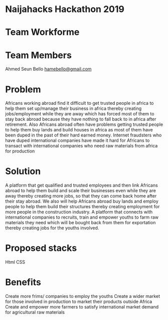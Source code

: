 # Naijahacks Hackathon 2019
# Team Workforme
# Team Members
Ahmed Seun Bello hamebello@gmail.com
# Problem
Africans working abroad find it difficult to get trusted people in africa to help them set up/manage their business in africa thereby creating jobs/employment while they are away which has forced most of them to stay back abroad because they have nothing to fall back to in africa after retirement.
Also Africans abroad often have problems getting trusted people to help them buy lands and build houses in africa as most of them have been duped in the past of their hard earned money.
Internet fraudsters who have duped international companies have made it hard for Africans to transact with international companies who need raw materials from africa for production
# Solution
A platform that get qualified and trusted employees and then link Africans abroad to help them build and scale their businesses even while they are away thereby creating more jobs, so that they can come back home after their stay abroad.
We also will help Africans abroad buy lands and employ people to help them build their structures thereby creating employment for more people in the construction industry.
A platform that connects with international companies to recruits, train and empower youths to farm raw materials they need which will be bought back from them for exportation thereby creating jobs for the youths involved. 
# Proposed stacks
Html
CSS
# Benefits
Create more frims/ companies to employ the youths
Create a wider market for those involved in production to market their products outside Africa
Create and empower more farmers to satisfy international market demand for agricultural raw materials
